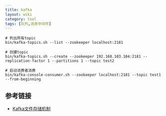 ```yaml
---
title: kafka
layout: wiki
category: tool
tags: [队列,消息中间件]
---
```



```shell
# 列出所有topic
bin/kafka-topics.sh --list --zookeeper localhost:2181

# 创建topic
bin/kafka-topics.sh --create --zookeeper 192.168.103.104:2181 --replication-factor 1 --partitions 1 --topic test2

# 启动消费者消费
bin/kafka-console-consumer.sh --zookeeper localhost:2181 --topic test1 --from-beginning
```


## 参考链接

* [Kafka文件存储机制](http://tech.meituan.com/kafka-fs-design-theory.html)

